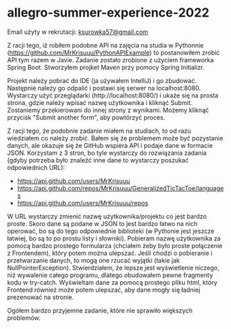 # allegro-summer-experience-2022

Email użyty w rekrutacji: ksurowka57@gmail.com

Z racji tego, iż robiłem podobne API na zajęcia na studia w Pythonnie (https://github.com/MrKrisuuu/PythonAPIExample) to postanowiłem zrobić API tym razem w Javie. Zadanie zostało zrobione z użyciem frameworka Spring Boot. Stworzyłem projket Maven przy pomocy Spring Initializr. 

Projekt należy pobrać do IDE (ja używałem IntelliJ) i go zbudować. Następnie należy go odpalić i postawi się serwer na localhost:8080. Wystarczy użyć przeglądarki (http://localhost:8080/) i ukaże się na prosta strona, gdzie należy wpisać nazwę użytkownika i kliknąć Submit. Zostaniemy przekierowani do innej strony z wynikami. Możemy kliknąć przycisk "Submit another form", aby powtórzyć proces.

Z racji tego, że podobnie zadanie miałem na studiach, to od razu wiedziałem co należy zrobić. Bałem się że problemem może być pozystanie danych, ale okazuje się że GitHub wspiera API i podaje dane w formacie JSON. Korzystam z 3 stron, bo tyle wystarczy do rozwiązania zadania (gdyby potrzeba było znaleźć inne dane to wystarczy poszukać odpowiednich URL):
- https://api.github.com/users/MrKrisuuu
- https://api.github.com/repos/MrKrisuuu/GeneralizedTicTacToe/languages
- https://api.github.com/users/MrKrisuuu/repos

W URL wystarczy zmienić nazwę użytkownika/projektu co jest bardzo proste. Skoro dane są podane w JSON to jest bardzo łatwo na nich operować, bo są do tego odpowiednie biblioteki (w Pythonie jest jeszcze łatwiej, bo są to po prostu listy i słowniki). Pobieram nazwę użytkownika za pomocą bardzo prostego formularza (chciałem żeby było proste połączenie z Frontendem), który potem można ulepszać. Jeśli chodzi o pobieranie i przetwarzanie danych, to mogą one rzucać wyjątki (takie jak NullPointerException). Stwierdziałem, że lepsze jest wyświetlenie niczego, niż wywalenie całego programu, dlatego obudowałem pewne fragmenty kodu w try-catch. Wyświeltam dane za pomocą prostego pliku html, który Frontend również może potem ulepszać, aby dane mogły się ładniej prezenować na stronie.

Ogółem bardzo przyjemne zadanie, które nie sprawiło większych problemów.
